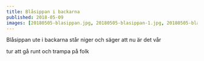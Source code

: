 ```yaml
---
title: Blåsippan i backarna
published: 2018-05-09
images: [20180505-blasippan.jpg, 20180505-blasippan-1.jpg, 20180505-blasippan-2.jpg, 20180505-blasippan-3.jpg, 20180505-blasippan-4.jpg]
---
```


Blåsippan ute i backarna står
niger och säger att nu är det vår

tur att gå runt och trampa på folk
